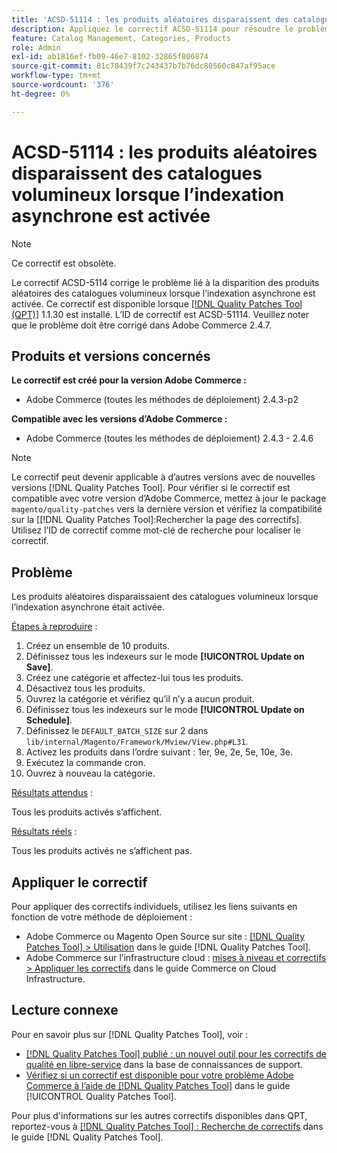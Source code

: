```yaml
---
title: 'ACSD-51114 : les produits aléatoires disparaissent des catalogues volumineux lorsque l’indexation asynchrone est activée'
description: Appliquez le correctif ACSD-51114 pour résoudre le problème Adobe Commerce Les produits aléatoires disparaissent des catalogues volumineux lorsque l’indexation asynchrone est activée.
feature: Catalog Management, Categories, Products
role: Admin
exl-id: ab1816ef-fb09-46e7-8102-32865f806874
source-git-commit: 81c78439f7c243437b7b76dc80560c847af95ace
workflow-type: tm+mt
source-wordcount: '376'
ht-degree: 0%

---
```


# ACSD-51114 : les produits aléatoires disparaissent des catalogues volumineux lorsque l’indexation asynchrone est activée

>[!NOTE]
>
>Ce correctif est obsolète.

Le correctif ACSD-5114 corrige le problème lié à la disparition des produits aléatoires des catalogues volumineux lorsque l’indexation asynchrone est activée. Ce correctif est disponible lorsque [[!DNL Quality Patches Tool (QPT)]](https://experienceleague.adobe.com/en/docs/commerce-knowledge-base/kb/announcements/commerce-announcements/magento-quality-patches-released-new-tool-to-self-serve-quality-patches) 1.1.30 est installé. L’ID de correctif est ACSD-51114. Veuillez noter que le problème doit être corrigé dans Adobe Commerce 2.4.7.

## Produits et versions concernés

**Le correctif est créé pour la version Adobe Commerce :**

* Adobe Commerce (toutes les méthodes de déploiement) 2.4.3-p2

**Compatible avec les versions d’Adobe Commerce :**

* Adobe Commerce (toutes les méthodes de déploiement) 2.4.3 - 2.4.6

>[!NOTE]
>
>Le correctif peut devenir applicable à d’autres versions avec de nouvelles versions [!DNL Quality Patches Tool]. Pour vérifier si le correctif est compatible avec votre version d’Adobe Commerce, mettez à jour le package `magento/quality-patches` vers la dernière version et vérifiez la compatibilité sur la [[!DNL Quality Patches Tool]:Rechercher la page des correctifs]. Utilisez l’ID de correctif comme mot-clé de recherche pour localiser le correctif.

## Problème

Les produits aléatoires disparaissaient des catalogues volumineux lorsque l’indexation asynchrone était activée.

<u>Étapes à reproduire</u> :

1. Créez un ensemble de 10 produits.
1. Définissez tous les indexeurs sur le mode **[!UICONTROL Update on Save]**.
1. Créez une catégorie et affectez-lui tous les produits.
1. Désactivez tous les produits.
1. Ouvrez la catégorie et vérifiez qu’il n’y a aucun produit.
1. Définissez tous les indexeurs sur le mode **[!UICONTROL Update on Schedule]**.
1. Définissez le `DEFAULT_BATCH_SIZE` sur 2 dans `lib/internal/Magento/Framework/Mview/View.php#L31`.
1. Activez les produits dans l’ordre suivant : 1er, 9e, 2e, 5e, 10e, 3e.
1. Exécutez la commande cron.
1. Ouvrez à nouveau la catégorie.

<u>Résultats attendus</u> :

Tous les produits activés s’affichent.

<u>Résultats réels</u> :

Tous les produits activés ne s’affichent pas.

## Appliquer le correctif

Pour appliquer des correctifs individuels, utilisez les liens suivants en fonction de votre méthode de déploiement :

* Adobe Commerce ou Magento Open Source sur site : [[!DNL Quality Patches Tool] > Utilisation](/help/tools/quality-patches-tool/usage.md) dans le guide [!DNL Quality Patches Tool].
* Adobe Commerce sur l’infrastructure cloud : [mises à niveau et correctifs > Appliquer les correctifs](https://experienceleague.adobe.com/docs/commerce-cloud-service/user-guide/develop/upgrade/apply-patches.html) dans le guide Commerce on Cloud Infrastructure.

## Lecture connexe

Pour en savoir plus sur [!DNL Quality Patches Tool], voir :

* [[!DNL Quality Patches Tool] publié : un nouvel outil pour les correctifs de qualité en libre-service](https://experienceleague.adobe.com/en/docs/commerce-knowledge-base/kb/announcements/commerce-announcements/magento-quality-patches-released-new-tool-to-self-serve-quality-patches) dans la base de connaissances de support.
* [Vérifiez si un correctif est disponible pour votre problème Adobe Commerce à l’aide de  [!DNL Quality Patches Tool]](/help/tools/quality-patches-tool/patches-available-in-qpt/check-patch-for-magento-issue-with-magento-quality-patches.md) dans le guide [!UICONTROL Quality Patches Tool].


Pour plus d&#39;informations sur les autres correctifs disponibles dans QPT, reportez-vous à [[!DNL Quality Patches Tool] : Recherche de correctifs](https://experienceleague.adobe.com/tools/commerce-quality-patches/index.html) dans le guide [!DNL Quality Patches Tool].
